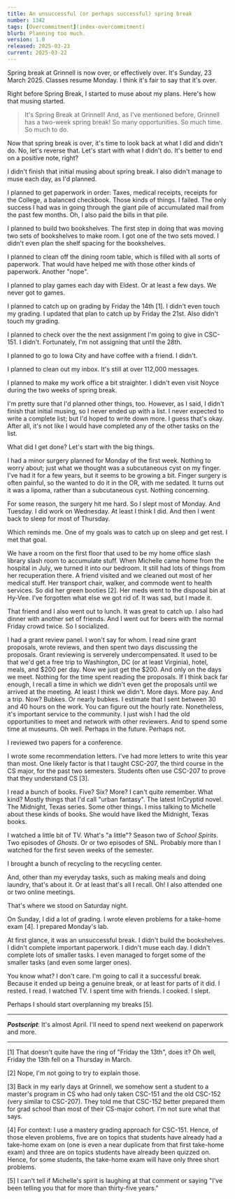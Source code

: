 ```yaml
---
title: An unsuccessful (or perhaps successful) spring break
number: 1342 
tags: [Overcommitment](index-overcommitment)
blurb: Planning too much.
version: 1.0
released: 2025-03-23
current: 2025-03-22
---
```

Spring break at Grinnell is now over, or effectively over. It's Sunday, 23 March 2025. Classes resume Monday. I think it's fair to say that it's over.

Right before Spring Break, I started to muse about my plans. Here's how that musing started.

> It's Spring Break at Grinnell! And, as I've mentioned before, Grinnell has a two-week spring break! So many opportunities. So much time. So much to do.

Now that spring break is over, it's time to look back at what I did and didn't do. No, let's reverse that. Let's start with what I didn't do. It's better to end on a positive note, right?

I didn't finish that initial musing about spring break. I also didn't manage to muse each day, as I'd planned.

I planned to get paperwork in order: Taxes, medical receipts, receipts for the College, a balanced checkbook. Those kinds of things. I failed. The only success I had was in going through the giant pile of accumulated mail from the past few months. Oh, I also paid the bills in that pile.

I planned to build two bookshelves. The first step in doing that was moving two sets of bookshelves to make room. I got one of the two sets moved. I didn't even plan the shelf spacing for the bookshelves.

I planned to clean off the dining room table, which is filled with all sorts of paperwork. That would have helped me with those other kinds of paperwork. Another "nope".

I planned to play games each day with Eldest. Or at least a few days. We never got to games.

I planned to catch up on grading by Friday the 14th [1]. I didn't even touch my grading. I updated that plan to catch up by Friday the 21st. Also didn't touch my grading.

I planned to check over the the next assignment I'm going to give in CSC-151. I didn't. Fortunately, I'm not assigning that until the 28th.

I planned to go to Iowa City and have coffee with a friend. I didn't.

I planned to clean out my inbox. It's still at over 112,000 messages.

I planned to make my work office a bit straighter. I didn't even visit Noyce during the two weeks of spring break.

I'm pretty sure that I'd planned other things, too. However, as I said, I didn't finish that initial musing, so I never ended up with a list. I never expected to write a complete list; but I'd hoped to write down more. I guess that's okay. After all, it's not like I would have completed any of the other tasks on the list.

What did I get done? Let's start with the big things.

I had a minor surgery planned for Monday of the first week. Nothing to worry about; just what we thought was a subcutaneous cyst on my finger. I've had it for a few years, but it seems to be growing a bit. Finger surgery is often painful, so the wanted to do it in the OR, with me sedated. It turns out it was a lipoma, rather than a subcutaneous cyst. Nothing concerning.

For some reason, the surgery hit me hard. So I slept most of Monday. And Tuesday. I did work on Wednesday. At least I think I did. And then I went back to sleep for most of Thursday.

Which reminds me. One of my goals was to catch up on sleep and get rest. I met that goal.

We have a room on the first floor that used to be my home office slash library slash room to accumulate stuff. When Michelle came home from the hospital in July, we turned it into our bedroom. It still had lots of things from her recuperation there. A friend visited and we cleaned out most of her medical stuff. Her transport chair, walker, and commode went to health services. So did her green booties [2]. Her meds went to the disposal bin at Hy-Vee. I've forgotten what else we got rid of. It was sad, but I made it.

That friend and I also went out to lunch. It was great to catch up. I also had dinner with another set of friends. And I went out for beers with the normal Friday crowd twice. So I socialized.

I had a grant review panel. I won't say for whom. I read nine grant proposals, wrote reviews, and then spent two days discussing the proposals.  Grant reviewing is serverely undercompensated. It used to be that we'd get a free trip to Washington, DC (or at least Virginia), hotel, meals, and $200 per day. Now we just get the $200. And only on the days we meet. Nothing for the time spent reading the proposals. If I think back far enough, I recall a time in which we didn't even get the proposals until we arrived at the meeting. At least I think we didn't. More days. More pay. And a trip. Now? Bubkes. Or nearly bubkes. I estimate that I sent between 30 and 40 hours on the work. You can figure out the hourly rate. Nonetheless, it's important service to the community. I just wish I had the old opportunities to meet and network with other reviewers. And to spend some time at museums. Oh well. Perhaps in the future. Perhaps not.

I reviewed two papers for a conference.

I wrote some recommendation letters. I've had more letters to write this year than most. One likely factor is that I taught CSC-207, the third course in the CS major, for the past two semesters. Students often use CSC-207 to prove that they understand CS [3].

I read a bunch of books. Five? Six? More? I can't quite remember. What kind? Mostly things that I'd call "urban fantasy". The latest InCryptid novel. The Midnight, Texas series. Some other things. I miss talking to Michelle about these kinds of books. She would have liked the Midnight, Texas books.

I watched a little bit of TV. What's "a little"? Season two of _School Spirits_. Two episodes of _Ghosts_. Or or two episodes of SNL. Probably more than I watched for the first seven weeks of the semester.

I brought a bunch of recycling to the recycling center.

And, other than my everyday tasks, such as making meals and doing laundry, that's about it. Or at least that's all I recall. Oh! I also attended one or two online meetings.

That's where we stood on Saturday night.

On Sunday, I did a lot of grading. I wrote eleven problems for a take-home exam [4]. I prepared Monday's lab.

At first glance, it was an unsuccessful break. I didn't build the bookshelves. I didn't complete important paperwork. I didn't muse each day. I didn't complete lots of smaller tasks. I even managed to forget some of the smaller tasks (and even some larger ones).

You know what? I don't care. I'm going to call it a successful break. Because it ended up being a genuine break, or at least for parts of it did. I rested. I read. I watched TV. I spent time with friends. I cooked. I slept.

Perhaps I should start overplanning my breaks [5].

---

**_Postscript_**: It's almost April. I'll need to spend next weekend on paperwork and more.

---

[1] That doesn't quite have the ring of "Friday the 13th", does it? Oh well, Friday the 13th fell on a Thursday in March.

[2] Nope, I'm not going to try to explain those.

[3] Back in my early days at Grinnell, we somehow sent a student to a master's program in CS who had only taken CSC-151 and the old CSC-152 (very similar to CSC-207). They told me that CSC-152 better prepared them for grad school than most of their CS-major cohort. I'm not sure what that says.

[4] For context: I use a mastery grading approach for CSC-151. Hence, of those eleven problems, five are on topics that students have already had a take-home exam on (one is even a near duplicate from that first take-home exam) and three are on topics students have already been quizzed on. Hence, for some students, the take-home exam will have only three short problems.

[5] I can't tell if Michelle's spirit is laughing at that comment or saying "I've been telling you that for more than thirty-five years."
